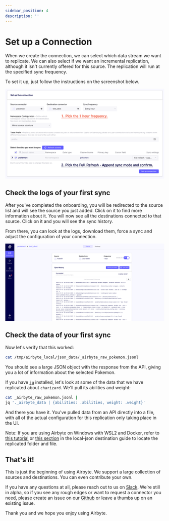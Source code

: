 ```yaml
---
sidebar_position: 4
description: ''
---
```

# Set up a Connection

When we create the connection, we can select which data stream we want to replicate. We can also select if we want an incremental replication, although it isn't currently offered for this source. The replication will run at the specified sync frequency.

To set it up, just follow the instructions on the screenshot below.

![](../.gitbook/assets/getting-started-connection.png)

## Check the logs of your first sync

After you've completed the onboarding, you will be redirected to the source list and will see the source you just added. Click on it to find more information about it. You will now see all the destinations connected to that source. Click on it and you will see the sync history.

From there, you can look at the logs, download them, force a sync and adjust the configuration of your connection.

![](../.gitbook/assets/getting-started-logs.png)

## Check the data of your first sync

Now let's verify that this worked:

```bash
cat /tmp/airbyte_local/json_data/_airbyte_raw_pokemon.jsonl
```

You should see a large JSON object with the response from the API, giving you a lot of information about the selected Pokemon.

If you have [`jq`](https://stedolan.github.io/jq/) installed, let's look at some of the data that we have replicated about `charizard`. We'll pull its abilities and weight:

```bash
cat _airbyte_raw_pokemon.jsonl | 
jq '._airbyte_data | {abilities: .abilities, weight: .weight}'
```

And there you have it. You've pulled data from an API directly into a file, with all of the actual configuration for this replication only taking place in the UI.

Note: If you are using Airbyte on Windows with WSL2 and Docker, refer to [this tutorial](../operator-guides/windows-locating-files-local-destination.md) or [this section](../connector-catalog/destinations/local-json.md#access-replicated-data-files) in the local-json destination guide to locate the replicated folder and file.

## That's it!

This is just the beginning of using Airbyte. We support a large collection of sources and destinations. You can even contribute your own.

If you have any questions at all, please reach out to us on [Slack](https://slack.airbyte.io/). We’re still in alpha, so if you see any rough edges or want to request a connector you need, please create an issue on our [Github](https://github.com/airbytehq/airbyte) or leave a thumbs up on an existing issue.

Thank you and we hope you enjoy using Airbyte.
